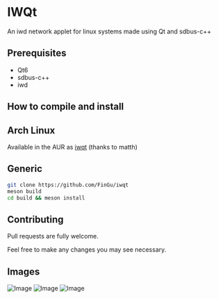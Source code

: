 # IWQt
An iwd network applet for linux systems made using Qt and sdbus-c++

## Prerequisites
* Qt6
* sdbus-c++
* iwd

## How to compile and install
## Arch Linux
Available in the AUR as [iwqt](https://aur.archlinux.org/packages/iwqt) (thanks to matth)
## Generic
```bash
git clone https://github.com/FinGu/iwqt
meson build
cd build && meson install
```

## Contributing

Pull requests are fully welcome. 

Feel free to make any changes you may see necessary.

## Images
![Image](https://github.com/user-attachments/assets/c2a0d50c-46bf-4272-8f35-58a578a6c9b0)
![Image](https://github.com/user-attachments/assets/0aac9d45-3663-404f-b761-cba36f1ac6d0)
![Image](https://github.com/user-attachments/assets/3cdc0915-9f0f-4acf-bfef-1cc9b15664d6)
